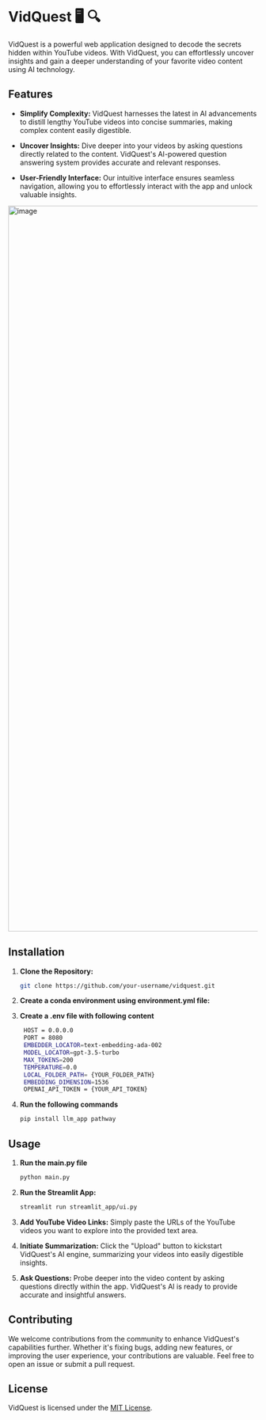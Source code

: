 # VidQuest 🖥️ 🔍

VidQuest is a powerful web application designed to decode the secrets hidden within YouTube videos. With VidQuest, you can effortlessly uncover insights and gain a deeper understanding of your favorite video content using AI technology.

## Features

- **Simplify Complexity:** VidQuest harnesses the latest in AI advancements to distill lengthy YouTube videos into concise summaries, making complex content easily digestible.
  
- **Uncover Insights:** Dive deeper into your videos by asking questions directly related to the content. VidQuest's AI-powered question answering system provides accurate and relevant responses.
  
- **User-Friendly Interface:** Our intuitive interface ensures seamless navigation, allowing you to effortlessly interact with the app and unlock valuable insights.

<img width="1467" alt="image" src="https://github.com/Sriraj-dev/pathway_sample_app/assets/85361724/4db7399f-f9f6-42d8-8ebd-4542fe4f1532">
  

## Installation
1. **Clone the Repository:**
    ```bash
    git clone https://github.com/your-username/vidquest.git
    ```
    
2. **Create a conda environment using environment.yml file:**
3. **Create a .env file with following content**
   ```bash
    HOST = 0.0.0.0
    PORT = 8080
    EMBEDDER_LOCATOR=text-embedding-ada-002
    MODEL_LOCATOR=gpt-3.5-turbo
    MAX_TOKENS=200
    TEMPERATURE=0.0
    LOCAL_FOLDER_PATH= {YOUR_FOLDER_PATH}
    EMBEDDING_DIMENSION=1536
    OPENAI_API_TOKEN = {YOUR_API_TOKEN}
    ```
4. **Run the following commands**
   ```bash
   pip install llm_app pathway
    ```

## Usage

1. **Run the main.py file**
    ```bash
    python main.py
    ```
    
2. **Run the Streamlit App:**
    ```bash
    streamlit run streamlit_app/ui.py
    ```
    
3. **Add YouTube Video Links:**
    Simply paste the URLs of the YouTube videos you want to explore into the provided text area.
  
4. **Initiate Summarization:**
    Click the "Upload" button to kickstart VidQuest's AI engine, summarizing your videos into easily digestible insights.
  
5. **Ask Questions:**
    Probe deeper into the video content by asking questions directly within the app. VidQuest's AI is ready to provide accurate and insightful answers.

## Contributing

We welcome contributions from the community to enhance VidQuest's capabilities further. Whether it's fixing bugs, adding new features, or improving the user experience, your contributions are valuable. Feel free to open an issue or submit a pull request.

## License

VidQuest is licensed under the [MIT License](LICENSE).


